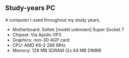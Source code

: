 ## Study-years PC

A computer I used throughout my study years.

* Motherboard: Soltek [model unknown] Super Socket 7
* Chipset: Via Apollo VP3
* Graphics: non-3D AGP card
* CPU: AMD K6-2 266 MHz
* Memory: 128 MB SDRAM (2x 64 MB DIMM)